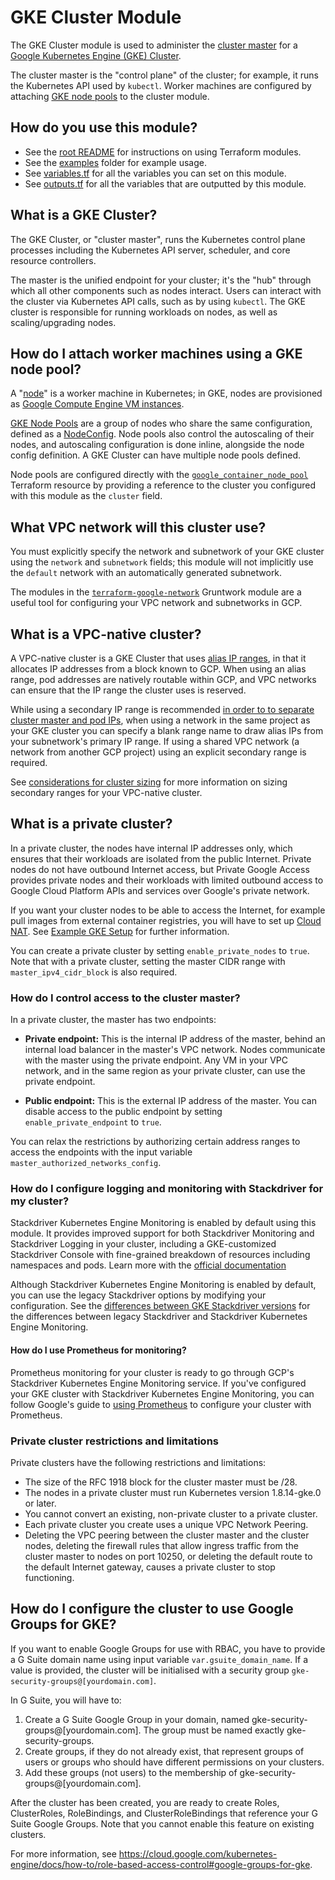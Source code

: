 # GKE Cluster Module

The GKE Cluster module is used to administer the [cluster master](https://cloud.google.com/kubernetes-engine/docs/concepts/cluster-architecture)
for a [Google Kubernetes Engine (GKE) Cluster](https://cloud.google.com/kubernetes-engine/docs/how-to/cluster-admin-overview).

The cluster master is the "control plane" of the cluster; for example, it runs
the Kubernetes API used by `kubectl`. Worker machines are configured by
attaching [GKE node pools](https://cloud.google.com/kubernetes-engine/docs/concepts/node-pools)
to the cluster module.

## How do you use this module?

* See the [root README](https://github.com/gruntwork-io/terraform-google-gke/blob/master/README.md) for instructions on
using Terraform modules.
* See the [examples](https://github.com/gruntwork-io/terraform-google-gke/tree/master/examples) folder for example usage.
* See [variables.tf](https://github.com/gruntwork-io/terraform-google-gke/blob/master/modules/gke-cluster/variables.tf) for all the
variables you can set on this module.
* See [outputs.tf](https://github.com/gruntwork-io/terraform-google-gke/blob/master/modules/gke-cluster/outputs.tf) for all the variables
that are outputted by this module.

## What is a GKE Cluster?

The GKE Cluster, or "cluster master", runs the Kubernetes control plane
processes including the Kubernetes API server, scheduler, and core resource
controllers.

The master is the unified endpoint for your cluster; it's the "hub" through
which all other components such as nodes interact. Users can interact with the
cluster via Kubernetes API calls, such as by using `kubectl`. The GKE cluster
is responsible for running workloads on nodes, as well as scaling/upgrading
nodes.

## How do I attach worker machines using a GKE node pool?

A "[node](https://kubernetes.io/docs/concepts/architecture/nodes/)" is
a worker machine in Kubernetes; in GKE, nodes are provisioned as
[Google Compute Engine VM instances](https://cloud.google.com/compute/docs/instances/).

[GKE Node Pools](https://cloud.google.com/kubernetes-engine/docs/concepts/node-pools)
are a group of nodes who share the same configuration, defined as a [NodeConfig](https://cloud.google.com/kubernetes-engine/docs/reference/rest/v1/NodeConfig).
Node pools also control the autoscaling of their nodes, and autoscaling
configuration is done inline, alongside the node config definition. A GKE
Cluster can have multiple node pools defined.

Node pools are configured directly with the
[`google_container_node_pool`](https://www.terraform.io/docs/providers/google/r/container_node_pool.html)
Terraform resource by providing a reference to the cluster you configured with
this module as the `cluster` field.

## What VPC network will this cluster use?

You must explicitly specify the network and subnetwork of your GKE cluster using
the `network` and `subnetwork` fields; this module will not implicitly use the
`default` network with an automatically generated subnetwork.

The modules in the [`terraform-google-network`](https://github.com/gruntwork-io/terraform-google-network)
Gruntwork module are a useful tool for configuring your VPC network and 
subnetworks in GCP.

## What is a VPC-native cluster?

A VPC-native cluster is a GKE Cluster that uses [alias IP ranges](https://cloud.google.com/vpc/docs/alias-ip), in that
it allocates IP addresses from a block known to GCP. When using an alias range, pod addresses are natively routable
within GCP, and VPC networks can ensure that the IP range the cluster uses is reserved.

While using a secondary IP range is recommended [in order to to separate cluster master and pod IPs](https://github.com/gruntwork-io/terraform-google-network/tree/master/modules/vpc-network#how-is-a-secondary-range-connected-to-an-alias-ip-range),
when using a network in the same project as your GKE cluster you can specify a blank range name to draw alias IPs from your subnetwork's primary IP range. If
using a shared VPC network (a network from another GCP project) using an explicit secondary range is required.

See [considerations for cluster sizing](https://cloud.google.com/kubernetes-engine/docs/how-to/alias-ips#cluster_sizing)
for more information on sizing secondary ranges for your VPC-native cluster.

## What is a private cluster?

In a private cluster, the nodes have internal IP addresses only, which ensures that their workloads are isolated from the public Internet. 
Private nodes do not have outbound Internet access, but Private Google Access provides private nodes and their workloads with 
limited outbound access to Google Cloud Platform APIs and services over Google's private network.

If you want your cluster nodes to be able to access the Internet, for example pull images from external container registries,
you will have to set up [Cloud NAT](https://cloud.google.com/nat/docs/overview). 
See [Example GKE Setup](https://cloud.google.com/nat/docs/gke-example) for further information.

You can create a private cluster by setting `enable_private_nodes` to `true`. Note that with a private cluster, setting
the master CIDR range with `master_ipv4_cidr_block` is also required.

### How do I control access to the cluster master?

In a private cluster, the master has two endpoints:

* **Private endpoint:** This is the internal IP address of the master, behind an internal load balancer in the master's 
VPC network. Nodes communicate with the master using the private endpoint. Any VM in your VPC network, and in the same 
region as your private cluster, can use the private endpoint.

* **Public endpoint:** This is the external IP address of the master. You can disable access to the public endpoint by setting
`enable_private_endpoint` to `true`.

You can relax the restrictions by authorizing certain address ranges to access the endpoints with the input variable
`master_authorized_networks_config`.

### How do I configure logging and monitoring with Stackdriver for my cluster?

Stackdriver Kubernetes Engine Monitoring is enabled by default using this module. It provides improved support for both
Stackdriver Monitoring and Stackdriver Logging in your cluster, including a GKE-customized Stackdriver Console with
fine-grained breakdown of resources including namespaces and pods. Learn more with the [official documentation](https://cloud.google.com/monitoring/kubernetes-engine/#about-skm)

Although Stackdriver Kubernetes Engine Monitoring is enabled by default, you can use the legacy Stackdriver options by
modifying your configuration. See the [differences between GKE Stackdriver versions](https://cloud.google.com/monitoring/kubernetes-engine/#version)
for the differences between legacy Stackdriver and Stackdriver Kubernetes Engine Monitoring.

#### How do I use Prometheus for monitoring?

Prometheus monitoring for your cluster is ready to go through GCP's Stackdriver Kubernetes Engine Monitoring service. If
you've configured your GKE cluster with Stackdriver Kubernetes Engine Monitoring, you can follow Google's guide to
[using Prometheus](https://cloud.google.com/monitoring/kubernetes-engine/prometheus) to configure your cluster with
Prometheus.
 
### Private cluster restrictions and limitations

Private clusters have the following restrictions and limitations:

* The size of the RFC 1918 block for the cluster master must be /28.
* The nodes in a private cluster must run Kubernetes version 1.8.14-gke.0 or later.
* You cannot convert an existing, non-private cluster to a private cluster.
* Each private cluster you create uses a unique VPC Network Peering.
* Deleting the VPC peering between the cluster master and the cluster nodes, deleting the firewall rules that allow 
ingress traffic from the cluster master to nodes on port 10250, or deleting the default route to the default 
Internet gateway, causes a private cluster to stop functioning.

## How do I configure the cluster to use Google Groups for GKE?

If you want to enable Google Groups for use with RBAC, you have to provide a G Suite domain name using input variable `var.gsuite_domain_name`. If a 
value is provided, the cluster will be initialised with a security group `gke-security-groups@[yourdomain.com]`. 

In G Suite, you will have to:

1. Create a G Suite Google Group in your domain, named gke-security-groups@[yourdomain.com]. The group must be named exactly gke-security-groups.
1. Create groups, if they do not already exist, that represent groups of users or groups who should have different permissions on your clusters.
1. Add these groups (not users) to the membership of gke-security-groups@[yourdomain.com].

After the cluster has been created, you are ready to create Roles, ClusterRoles, RoleBindings, and ClusterRoleBindings 
that reference your G Suite Google Groups. Note that you cannot enable this feature on existing clusters. 

For more information, see https://cloud.google.com/kubernetes-engine/docs/how-to/role-based-access-control#google-groups-for-gke.